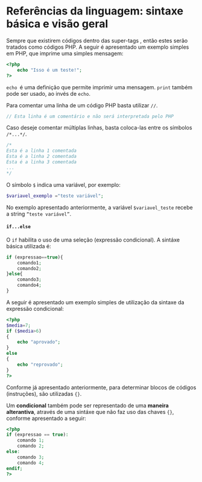 # Referências da linguagem: sintaxe básica e visão geral

Sempre que existirem códigos dentro das super-tags <?php e ?>,  então estes serão tratados como códigos PHP. A seguir é apresentado um exemplo simples em PHP, que imprime uma simples mensagem:

```php
<?php
    echo "Isso é um teste!";
?>
```

`echo `é uma definição que permite imprimir uma mensagem. `print` também pode ser usado, ao invés de `echo`.

Para comentar uma linha de um código PHP basta utilizar `//`. 

```php
// Esta linha é um comentário e não será interpretada pelo PHP
```

Caso deseje comentar múltiplas linhas, basta coloca-las entre os símbolos ```/*...*/```.

```php
/* 
Esta é a linha 1 comentada
Esta é a linha 2 comentada
Esta é a linha 3 comentada
...
*/
```

O símbolo `$` indica uma variável, por exemplo: 

```php
$variavel_exemplo ="teste variável";
```

No exemplo apresentado anteriormente, a variável `$variavel_teste` recebe a string `“teste variável”`.



#### `if...else`
O `if` habilita o uso de uma seleção (expressão condicional). A sintáxe básica utilizada é:

```php
if (expressao==true){
    comando1;
    comando2;
}else{
    comando3;
    comando4;
}
```

A seguir é apresentado um exemplo simples de utilização da sintaxe da expressão condicional:

```php
<?php
$media=7;
if ($media>6)
{
    echo "aprovado";
}
else
{
    echo "reprovado";
}
?>
```

Conforme já apresentado anteriormente, para determinar blocos de códigos (instruções), são utilizadas `{}`. 

Um **condicional** também pode ser representado de uma **maneira alterantiva**, através de uma sintáxe que não faz uso das chaves `{}`, conforme apresentado a seguir:

```php
<?php
if (expressao == true):
    comando 1;
    comando 2;
else:
    comando 3;
    comando 4;
endif;
?>

